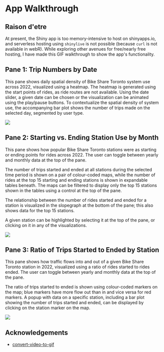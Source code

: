 # App Walkthrough

## Raison d'etre

At present, the Shiny app is too memory-intensive to host on shinyapps.io, and serverless hosting using `shinylive` is not possible (because `curl` is not available in webR). While exploring other avenues for free/nearly free hosting, I have made this GIF walkthrough to show the app's functionality.

## Pane 1: Trip Numbers by Date

This pane shows daily spatial density of Bike Share Toronto system use across 2022, visualized using a heatmap. The heatmap is generated using the start points of rides, as ride routes are not available. Using the date slider, a given date can be chosen or the visualization can be animated using the play/pause buttons. To contextualize the spatial density of system use, the accompanying bar plot shows the number of trips made on the selected day, segmented by user type.

![](/Assets/Screen_Recording_Pane_1.gif)

## Pane 2: Starting vs. Ending Station Use by Month

This pane shows how popular Bike Share Toronto stations were as starting or ending points for rides across 2022. The user can toggle between yearly and monthly data at the top of the pane.

The number of trips started and ended at all stations during the selected time period is shown on a pair of colour-coded maps, while the number of rides at the top 15 starting and ending stations is shown in expandable tables beneath. The maps can be filtered to display only the top 15 stations shown in the tables using a control at the top of the pane.

The relationship between the number of rides started and ended for a station is visualized in the slopegraph at the bottom of the pane; this also shows data for the top 15 stations.

A given station can be highlighted by selecting it at the top of the pane, or clicking on it in any of the visualizations.

![](/Assets/Screen_Recording_Pane_2.gif)

## Pane 3: Ratio of Trips Started to Ended by Station

This pane shows how traffic flows into and out of a given Bike Share Toronto station in 2022, visualized using a ratio of rides started to rides ended. The user can toggle between yearly and monthly data at the top of the pane.

The ratio of trips started to ended is shown using colour-coded markers on the map; blue markers have more flow out than in and vice versa for red markers. A popup with data on a specific station, including a bar plot showing the number of trips started and ended, can be displayed by clicking on the station marker on the map.

![](/Assets/Screen_Recording_Pane_3.gif)

## Acknowledgements

* [convert-video-to-gif](https://blog.interaction-dynamics.io/how-to-convert-your-screen-recordings-to-gif-on-macos-productivity-1-781dbe56fe5c)
